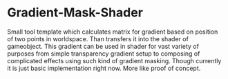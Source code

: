 # Gradient-Mask-Shader
Small tool template which calculates matrix for gradient based on position of two points in worldspace. Than transfers it into the shader of gameobject. This gradient can be used in shader for vast variety of purposes from simple transparency gradient setup to composing of complicated effects using such kind of gradient masking. Though currently it is just basic implementation right now. More like proof of concept. 
